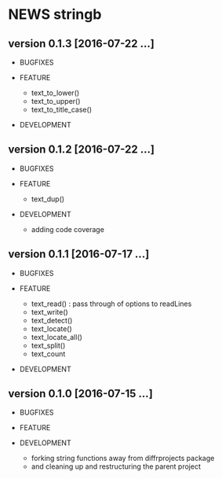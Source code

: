 NEWS stringb
==========================================================================


version 0.1.3 [2016-07-22 ...] 
--------------------------------------------------------------------------

* BUGFIXES


    
* FEATURE
    - text_to_lower()
    - text_to_upper()
    - text_to_title_case()

    
* DEVELOPMENT
    





version 0.1.2 [2016-07-22 ...] 
--------------------------------------------------------------------------

* BUGFIXES


    
* FEATURE
    - text_dup()

    
* DEVELOPMENT
    - adding code coverage 



version 0.1.1 [2016-07-17 ...] 
--------------------------------------------------------------------------

* BUGFIXES


    
* FEATURE
    - text_read() : pass through of options to readLines
    - text_write()
    - text_detect()
    - text_locate()
    - text_locate_all()
    - text_split()
    - text_count


* DEVELOPMENT



version 0.1.0 [2016-07-15 ...]
--------------------------------------------------------------------------

* BUGFIXES


    
* FEATURE


* DEVELOPMENT
    - forking string functions away from diffrprojects package 
    - and cleaning up and restructuring the parent project


